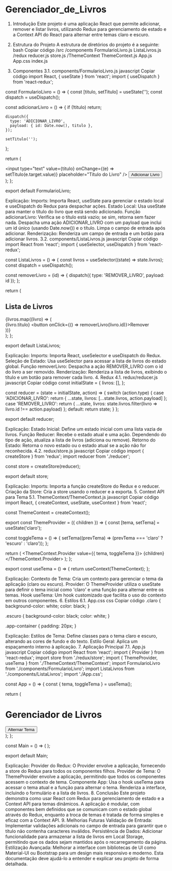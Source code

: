 # Gerenciador_de_Livros

1. Introdução
Este projeto é uma aplicação React que permite adicionar, remover e listar livros, utilizando Redux para gerenciamento de estado e a Context API do React para alternar entre temas claro e escuro.
2. Estrutura do Projeto
A estrutura de diretórios do projeto é a seguinte:
bash
Copiar código
/src
  /components
    FormularioLivro.js
    ListaLivros.js
  /redux
    reducer.js
    store.js
  /ThemeContext
    ThemeContext.js
  App.js
  App.css
  index.js

3. Componentes
3.1. components/FormularioLivro.js
javascript
Copiar código
import React, { useState } from 'react'; 
import { useDispatch } from 'react-redux'; 

const FormularioLivro = () => {
  const [titulo, setTitulo] = useState(''); 
  const dispatch = useDispatch(); 

  const adicionarLivro = () => {
    if (!titulo) return; 

    dispatch({
      type: 'ADICIONAR_LIVRO', 
      payload: { id: Date.now(), titulo }, 
    });

    setTitulo(''); 
  };

  return (
    <div>
      <input
        type="text"
        value={titulo}
        onChange={(e) => setTitulo(e.target.value)} 
        placeholder="Título do Livro"
      />
      <button onClick={adicionarLivro}>Adicionar Livro</button>
    </div>
  );
};

export default FormularioLivro; 

Explicação:
Imports: Importa React, useState para gerenciar o estado local e useDispatch do Redux para despachar ações.
Estado Local: Usa useState para manter o título do livro que está sendo adicionado.
Função adicionarLivro:
Verifica se o título está vazio; se sim, retorna sem fazer nada.
Despacha uma ação ADICIONAR_LIVRO com um payload que inclui um id único (usando Date.now()) e o título.
Limpa o campo de entrada após adicionar.
Renderização: Renderiza um campo de entrada e um botão para adicionar livros.
3.2. components/ListaLivros.js
javascript
Copiar código
import React from 'react'; 
import { useSelector, useDispatch } from 'react-redux'; 

const ListaLivros = () => {
  const livros = useSelector((state) => state.livros); 
  const dispatch = useDispatch(); 

  const removerLivro = (id) => {
    dispatch({ type: 'REMOVER_LIVRO', payload: id }); 
  };

  return (
    <div>
      <h2>Lista de Livros</h2>
      {livros.map((livro) => (
        <div key={livro.id}>
          <span>{livro.titulo}</span>
          <button onClick={() => removerLivro(livro.id)}>Remover</button>
        </div>
      ))}
    </div>
  );
};

export default ListaLivros; 

Explicação:
Imports: Importa React, useSelector e useDispatch do Redux.
Seleção de Estado: Usa useSelector para acessar a lista de livros do estado global.
Função removerLivro: Despacha a ação REMOVER_LIVRO com o id do livro a ser removido.
Renderização: Renderiza a lista de livros, exibindo o título e um botão para remover cada livro.
4. Redux
4.1. redux/reducer.js
javascript
Copiar código
const initialState = {
  livros: [], 
};

const reducer = (state = initialState, action) => {
  switch (action.type) {
    case 'ADICIONAR_LIVRO':
      return { ...state, livros: [...state.livros, action.payload] }; 
    case 'REMOVER_LIVRO':
      return { ...state, livros: state.livros.filter(livro => livro.id !== action.payload) }; 
    default:
      return state; 
  }
};

export default reducer; 

Explicação:
Estado Inicial: Define um estado inicial com uma lista vazia de livros.
Função Reducer:
Recebe o estado atual e uma ação.
Dependendo do tipo de ação, atualiza a lista de livros (adiciona ou remove).
Retorno do Estado: Retorna o novo estado ou o estado atual se a ação não for reconhecida.
4.2. redux/store.js
javascript
Copiar código
import { createStore } from 'redux'; 
import reducer from './reducer'; 

const store = createStore(reducer); 

export default store; 

Explicação:
Imports: Importa a função createStore do Redux e o reducer.
Criação da Store: Cria a store usando o reducer e a exporta.
5. Context API para Tema
5.1. ThemeContext/ThemeContext.js
javascript
Copiar código
import React, { createContext, useState, useContext } from 'react'; 

const ThemeContext = createContext(); 

export const ThemeProvider = ({ children }) => {
  const [tema, setTema] = useState('claro'); 

  const toggleTema = () => {
    setTema((prevTema) => (prevTema === 'claro' ? 'escuro' : 'claro')); 
  };

  return (
    <ThemeContext.Provider value={{ tema, toggleTema }}> 
      {children}
    </ThemeContext.Provider>
  );
};

export const useTema = () => {
  return useContext(ThemeContext); 
};

Explicação:
Contexto de Tema: Cria um contexto para gerenciar o tema da aplicação (claro ou escuro).
Provider: O ThemeProvider utiliza o useState para definir o tema inicial como 'claro' e uma função para alternar entre os temas.
Hook useTema: Um hook customizado que facilita o uso do contexto em outros componentes.
6. Estilos
6.1. App.css
css
Copiar código
.claro {
  background-color: white;
  color: black;
}

.escuro {
  background-color: black;
  color: white;
}

.app-container {
  padding: 20px; 
}

Explicação:
Estilos de Tema: Define classes para o tema claro e escuro, alterando as cores de fundo e do texto.
Estilo Geral: Aplica um espaçamento interno à aplicação.
7. Aplicação Principal
7.1. App.js
javascript
Copiar código
import React from 'react'; 
import { Provider } from 'react-redux'; 
import store from './redux/store'; 
import { ThemeProvider, useTema } from './ThemeContext/ThemeContext'; 
import FormularioLivro from './components/FormularioLivro'; 
import ListaLivros from './components/ListaLivros'; 
import './App.css'; 

const App = () => {
  const { tema, toggleTema } = useTema(); 

  return (
    <div className={tema}> 
      <h1>Gerenciador de Livros</h1>
      <button onClick={toggleTema}>Alternar Tema</button> 
      <FormularioLivro /> 
      <ListaLivros /> 
    </div>
  );
};

const Main = () => (
  <Provider store={store}> 
    <ThemeProvider> 
      <App /> 
    </ThemeProvider>
  </Provider>
);

export default Main; 

Explicação:
Provider do Redux: O Provider envolve a aplicação, fornecendo a store do Redux para todos os componentes filhos.
Provider de Tema: O ThemeProvider envolve a aplicação, permitindo que todos os componentes acessem o contexto de tema.
Componente App:
Usa o hook useTema para acessar o tema atual e a função para alternar o tema.
Renderiza a interface, incluindo o formulário e a lista de livros.
8. Conclusão
Este projeto demonstra como usar React com Redux para gerenciamento de estado e a Context API para temas dinâmicos. A aplicação é modular, com componentes bem definidos que se comunicam com o estado global através do Redux, enquanto a troca de temas é tratada de forma simples e eficaz com a Context API.
9. Melhorias Futuras
Validação de Entrada: Implementar validações adicionais no campo de entrada para garantir que o título não contenha caracteres inválidos.
Persistência de Dados: Adicionar funcionalidade para armazenar a lista de livros em Local Storage, permitindo que os dados sejam mantidos após o recarregamento da página.
Estilização Avançada: Melhorar a interface com bibliotecas de UI como Material-UI ou Bootstrap para um design mais responsivo e moderno.
Esta documentação deve ajudá-lo a entender e explicar seu projeto de forma detalhada.

